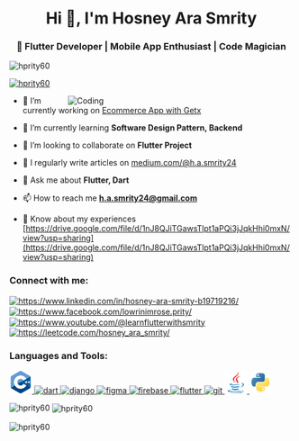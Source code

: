 <h1 align="center">Hi 👋, I'm Hosney Ara Smrity</h1>
<h3 align="center">🚀 Flutter Developer | Mobile App Enthusiast | Code Magician</h3>


<p align="left"> <img src="https://komarev.com/ghpvc/?username=hprity60&label=Profile%20views&color=0e75b6&style=flat" alt="hprity60" /> </p>

<p align="left"> <a href="https://github.com/ryo-ma/github-profile-trophy"><img src="https://github-profile-trophy.vercel.app/?username=hprity60" alt="hprity60" /></a> </p>
<img align="right" alt="Coding" width="400" src="https://user-images.githubusercontent.com/102985224/211582827-8fd748d6-9181-4c5f-a620-76168b861a4d.gif">

- 🔭 I’m currently working on [Ecommerce App with Getx](https://github.com/hprity60/assignment_project)

- 🌱 I’m currently learning **Software Design Pattern, Backend**

- 👯 I’m looking to collaborate on **Flutter Project**

- 📝 I regularly write articles on [medium.com/@h.a.smrity24](medium.com/@h.a.smrity24)

- 💬 Ask me about **Flutter, Dart**

- 📫 How to reach me **h.a.smrity24@gmail.com**

- 📄 Know about my experiences [https://drive.google.com/file/d/1nJ8QJiTGawsTlpt1aPQi3jJqkHhi0mxN/view?usp=sharing](https://drive.google.com/file/d/1nJ8QJiTGawsTlpt1aPQi3jJqkHhi0mxN/view?usp=sharing)

<h3 align="left">Connect with me:</h3>
<p align="left">
<a href="https://linkedin.com/in/https://www.linkedin.com/in/hosney-ara-smrity-b19719216/" target="blank"><img align="center" src="https://raw.githubusercontent.com/rahuldkjain/github-profile-readme-generator/master/src/images/icons/Social/linked-in-alt.svg" alt="https://www.linkedin.com/in/hosney-ara-smrity-b19719216/" height="30" width="40" /></a>
<a href="https://fb.com/https://www.facebook.com/lowrinimrose.prity/" target="blank"><img align="center" src="https://raw.githubusercontent.com/rahuldkjain/github-profile-readme-generator/master/src/images/icons/Social/facebook.svg" alt="https://www.facebook.com/lowrinimrose.prity/" height="30" width="40" /></a>
<a href="https://www.youtube.com/c/https://www.youtube.com/@learnflutterwithsmrity" target="blank"><img align="center" src="https://raw.githubusercontent.com/rahuldkjain/github-profile-readme-generator/master/src/images/icons/Social/youtube.svg" alt="https://www.youtube.com/@learnflutterwithsmrity" height="30" width="40" /></a>
<a href="https://www.leetcode.com/https://leetcode.com/hosney_ara_smrity/" target="blank"><img align="center" src="https://raw.githubusercontent.com/rahuldkjain/github-profile-readme-generator/master/src/images/icons/Social/leet-code.svg" alt="https://leetcode.com/hosney_ara_smrity/" height="30" width="40" /></a>
</p>

<h3 align="left">Languages and Tools:</h3>
<p align="left"> <a href="https://www.w3schools.com/cpp/" target="_blank" rel="noreferrer"> <img src="https://raw.githubusercontent.com/devicons/devicon/master/icons/cplusplus/cplusplus-original.svg" alt="cplusplus" width="40" height="40"/> </a> <a href="https://dart.dev" target="_blank" rel="noreferrer"> <img src="https://www.vectorlogo.zone/logos/dartlang/dartlang-icon.svg" alt="dart" width="40" height="40"/> </a> <a href="https://www.djangoproject.com/" target="_blank" rel="noreferrer"> <img src="https://cdn.worldvectorlogo.com/logos/django.svg" alt="django" width="40" height="40"/> </a> <a href="https://www.figma.com/" target="_blank" rel="noreferrer"> <img src="https://www.vectorlogo.zone/logos/figma/figma-icon.svg" alt="figma" width="40" height="40"/> </a> <a href="https://firebase.google.com/" target="_blank" rel="noreferrer"> <img src="https://www.vectorlogo.zone/logos/firebase/firebase-icon.svg" alt="firebase" width="40" height="40"/> </a> <a href="https://flutter.dev" target="_blank" rel="noreferrer"> <img src="https://www.vectorlogo.zone/logos/flutterio/flutterio-icon.svg" alt="flutter" width="40" height="40"/> </a> <a href="https://git-scm.com/" target="_blank" rel="noreferrer"> <img src="https://www.vectorlogo.zone/logos/git-scm/git-scm-icon.svg" alt="git" width="40" height="40"/> </a> <a href="https://www.java.com" target="_blank" rel="noreferrer"> <img src="https://raw.githubusercontent.com/devicons/devicon/master/icons/java/java-original.svg" alt="java" width="40" height="40"/> </a> <a href="https://www.python.org" target="_blank" rel="noreferrer"> <img src="https://raw.githubusercontent.com/devicons/devicon/master/icons/python/python-original.svg" alt="python" width="40" height="40"/> </a> </p>

<p><img align="left" src="https://github-readme-stats.vercel.app/api/top-langs?username=hprity60&show_icons=true&locale=en&layout=compact" alt="hprity60" /></p>

<p>&nbsp;<img align="center" src="https://github-readme-stats.vercel.app/api?username=hprity60&show_icons=true&locale=en" alt="hprity60" /></p>

<p><img align="center" src="https://github-readme-streak-stats.herokuapp.com/?user=hprity60&" alt="hprity60" /></p>
